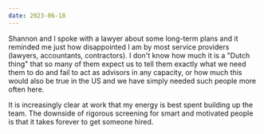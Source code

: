 ```yaml
---
date: 2023-06-18
---
```


Shannon and I spoke with a lawyer about some long-term plans and it reminded me just how disappointed I am by most service providers (lawyers, accountants, contractors). I don't know how much it is a "Dutch thing" that so many of them expect us to tell them exactly what we need them to do and fail to act as advisors in any capacity, or how much this would also be true in the US and we have simply needed such people more often here.

It is increasingly clear at work that my energy is best spent building up the team. The downside of rigorous screening for smart and motivated people is that it takes forever to get someone hired.
